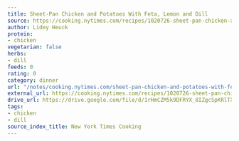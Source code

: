```yaml
---
title: Sheet-Pan Chicken and Potatoes With Feta, Lemon and Dill
source: https://cooking.nytimes.com/recipes/1020726-sheet-pan-chicken-and-potatoes-with-feta-lemon-and-dill
author: Lidey Heuck
protein:
- chicken
vegetarian: false
herbs:
- dill
feeds: 0
rating: 0
category: dinner
url: "/notes/cooking.nytimes.com/sheet-pan-chicken-and-potatoes-with-feta-lemon-and-dill.html"
external_url: https://cooking.nytimes.com/recipes/1020726-sheet-pan-chicken-and-potatoes-with-feta-lemon-and-dill
drive_url: https://drive.google.com/file/d/1rHmCZM5k9DFRYX_8IZgcSpKRlTXY4w8z/view?usp=drive_link
tags:
- chicken
- dill
source_index_title: New York Times Cooking
---
```



